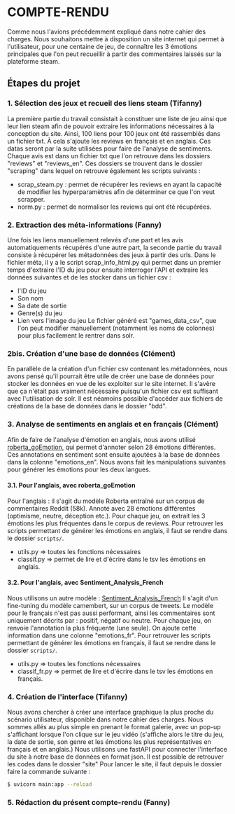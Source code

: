 # COMPTE-RENDU

Comme nous l'avions précédemment expliqué dans notre cahier des charges. Nous souhaitons mettre à disposition un site internet qui permet à l'utilisateur, pour une centaine de jeu, de connaître les 3 émotions principales que l'on peut recueillir à partir des commentaires laissés sur la plateforme steam.

## Étapes du projet

### 1. Sélection des jeux et recueil des liens steam (Tifanny)
La première partie du travail consistait à constituer une liste de jeu ainsi que leur lien steam afin de pouvoir extraire les informations nécessaires à la conception du site.
Ainsi, 100 liens pour 100 jeux ont été rassemblés dans un fichier txt. À cela s'ajoute les reviews en français et en anglais. Ces datas seront par la suite utilisées pour faire de l'analyse de sentiments. Chaque avis est dans un fichier txt que l'on retrouve dans les dossiers "reviews" et "reviews_en".
Ces dossiers se trouvent dans le dossier "scraping" dans lequel on retrouve également les scripts suivants :
- scrap_steam.py : permet de récupérer les reviews en ayant la capacité de modifier les hyperparamètres afin de déterminer ce que l'on veut scrapper.
- norm.py : permet de normaliser les reviews qui ont été récupérées.

### 2. Extraction des méta-informations (Fanny)

Une fois les liens manuellement relevés d'une part et les avis automatiquements récupérés d'une autre part, la seconde partie du travail consiste à récupérer les métadonnées des jeux à partir des urls.
Dans le fichier méta, il y a le script scrap_info_html.py qui permet dans un premier temps d'extraire l'ID du jeu pour ensuite interroger l'API et extraire les données suivantes et de les stocker dans un fichier csv :
- l'ID du jeu
- Son nom
- Sa date de sortie
- Genre(s) du jeu
- Lien vers l'image du jeu
Le fichier généré est "games_data_csv", que l'on peut modifier manuellement (notamment les noms de colonnes) pour plus facilement le rentrer dans solr.

### 2bis. Création d'une base de données (Clément)

En parallèle de la création d'un fichier csv contenant les métadonnées, nous avons pensé qu'il pourrait être utile de créer une base de données pour stocker les données en vue de les exploiter sur le site internet.
Il s'avère que ça n'était pas vraiment nécessaire puisqu'un fichier csv est suffisant avec l'utilisation de solr.
Il est néamoins possible d'accéder aux fichiers de créations de la base de données dans le dossier "bdd".

### 3. Analyse de sentiments en anglais et en français (Clément)

Afin de faire de l'analyse d'émotion en anglais, nous avons utilisé [roberta_goEmotion](https://huggingface.co/bsingh/roberta_goEmotion), qui permet d'annoter selon 28 émotions différentes. Ces annotations en sentiment sont ensuite ajoutées à la base de données dans la colonne "emotions_en".
Nous avons fait les manipulations suivantes pour générer les émotions pour les deux langues.

#### 3.1. Pour l'anglais, avec roberta_goEmotion

Pour l'anglais : il s'agit du modèle Roberta entraîné sur un corpus de commentaires Reddit (58k). Annoté avec 28 émotions différentes (optimisme, neutre, déception etc.). Pour chaque jeu, on extrait les 3 émotions les plus fréquentes dans le corpus de reviews.
Pour retrouver les scripts permettant de générer les émotions en anglais, il faut se rendre dans le dossier `scripts/`.
- utils.py => toutes les fonctions nécessaires
- classif.py => permet de lire et d'écrire dans le tsv les émotions en anglais.

#### 3.2. Pour l'anglais, avec Sentiment_Analysis_French

Nous utilisons un autre modèle : [Sentiment_Analysis_French](https://huggingface.co/ac0hik/Sentiment_Analysis_French/tree/main)
Il s'agit d'un fine-tuning du modèle camembert, sur un corpus de tweets.
Le modèle pour le français n'est pas aussi performant, ainsi les commentaires sont uniquement décrits par : positif, négatif ou neutre. Pour chaque jeu, on renvoie l'annotation la plus fréquente (une seule). On ajoute cette information dans une colonne "emotions_fr".
Pour retrouver les scripts permettant de générer les émotions en français, il faut se rendre dans le dossier `scripts/`.
- utils.py => toutes les fonctions nécessaires
- classif_fr.py => permet de lire et d'écrire dans le tsv les émotions en français.


### 4. Création de l'interface (Tifanny)

Nous avons chercher à créer une interface graphique la plus proche du scénario utilisateur, disponible dans notre cahier des charges.
Nous sommes allés au plus simple en prenant le format galerie, avec un pop-up s'affichant lorsque l'on clique sur le jeu vidéo (s'affiche alors le titre du jeu, la date de sortie, son genre et les émotions les plus représentatives en français et en anglais.)
Nous utilisons une fastAPI pour connecter l'interface du site à notre base de données en format json.
Il est possible de retrouver les codes dans le dossier "site"
Pour lancer le site, il faut depuis le dossier faire la commande suivante :
``` bash
$ uvicorn main:app --reload
```

### 5. Rédaction du présent compte-rendu (Fanny)
